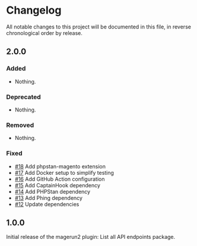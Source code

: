 # Changelog

All notable changes to this project will be documented in this file, in reverse chronological order by release.

## 2.0.0

### Added

- Nothing.

### Deprecated

- Nothing.

### Removed

- Nothing.

### Fixed

- [#18](https://github.com/bitExpert/magerun2-list-api-endpoints/pull/18) Add phpstan-magento extension
- [#17](https://github.com/bitExpert/magerun2-list-api-endpoints/pull/17) Add Docker setup to simplify testing
- [#16](https://github.com/bitExpert/magerun2-list-api-endpoints/pull/16) Add GitHub Action configuration
- [#15](https://github.com/bitExpert/magerun2-list-api-endpoints/pull/15) Add CaptainHook dependency
- [#14](https://github.com/bitExpert/magerun2-list-api-endpoints/pull/14) Add PHPStan dependency
- [#13](https://github.com/bitExpert/magerun2-list-api-endpoints/pull/13) Add Phing dependency
- [#12](https://github.com/bitExpert/magerun2-list-api-endpoints/pull/12) Update dependencies

## 1.0.0

Initial release of the magerun2 plugin: List all API endpoints package.
